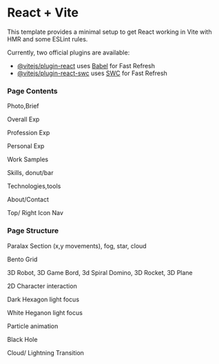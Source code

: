 # React + Vite

This template provides a minimal setup to get React working in Vite with HMR and some ESLint rules.

Currently, two official plugins are available:

- [@vitejs/plugin-react](https://github.com/vitejs/vite-plugin-react/blob/main/packages/plugin-react/README.md) uses [Babel](https://babeljs.io/) for Fast Refresh
- [@vitejs/plugin-react-swc](https://github.com/vitejs/vite-plugin-react-swc) uses [SWC](https://swc.rs/) for Fast Refresh

### Page Contents

Photo,Brief

Overall Exp

Profession Exp

Personal Exp

Work Samples

Skills, donut/bar

Technologies,tools

About/Contact

Top/ Right Icon Nav

### Page Structure

Paralax Section (x,y movements), fog, star, cloud

Bento Grid

3D Robot, 3D Game Bord, 3d Spiral Domino, 3D Rocket, 3D Plane

2D Character interaction

Dark Hexagon light focus

White Heganon light focus

Particle animation

Black Hole

Cloud/ Lightning Transition
